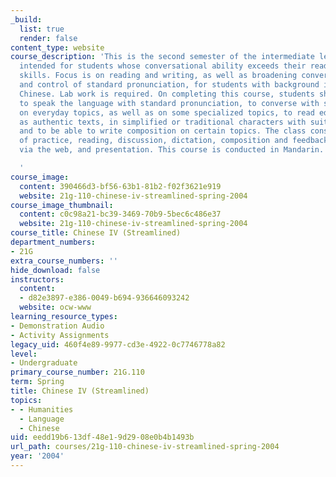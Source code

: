 ```yaml
---
_build:
  list: true
  render: false
content_type: website
course_description: 'This is the second semester of the intermediate level sequence
  intended for students whose conversational ability exceeds their reading and writing
  skills. Focus is on reading and writing, as well as broadening conversational skills
  and control of standard pronunciation, for students with background in conversational
  Chinese. Lab work is required. On completing this course, students should be able
  to speak the language with standard pronunciation, to converse with some fluency
  on everyday topics, as well as on some specialized topics, to read edited, as well
  as authentic texts, in simplified or traditional characters with suitable fluency,
  and to be able to write composition on certain topics. The class consists of a combination
  of practice, reading, discussion, dictation, composition and feedback, net exploration
  via the web, and presentation. This course is conducted in Mandarin.

  '
course_image:
  content: 390466d3-bf56-63b1-81b2-f02f3621e919
  website: 21g-110-chinese-iv-streamlined-spring-2004
course_image_thumbnail:
  content: c0c98a21-bc39-3469-70b9-5bec6c486e37
  website: 21g-110-chinese-iv-streamlined-spring-2004
course_title: Chinese IV (Streamlined)
department_numbers:
- 21G
extra_course_numbers: ''
hide_download: false
instructors:
  content:
  - d82e3897-e386-0049-b694-936646093242
  website: ocw-www
learning_resource_types:
- Demonstration Audio
- Activity Assignments
legacy_uid: 460f4e89-9977-cd3e-4922-0c7746778a82
level:
- Undergraduate
primary_course_number: 21G.110
term: Spring
title: Chinese IV (Streamlined)
topics:
- - Humanities
  - Language
  - Chinese
uid: eedd19b6-13df-48e1-9d29-08e0b4b1493b
url_path: courses/21g-110-chinese-iv-streamlined-spring-2004
year: '2004'
---
```

